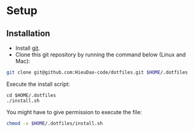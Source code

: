 # Setup

## Installation

- Install [git](https://git-scm.com/downloads).
- Clone this git repository by running the command below (Linux and Mac):

```sh
git clone git@github.com:HieuDao-code/dotfiles.git $HOME/.dotfiles
```

Execute the install script:

```
cd $HOME/.dotfiles
./install.sh
```

You might have to give permission to execute the file:

```sh
chmod -x $HOME/.dotfiles/install.sh
```
